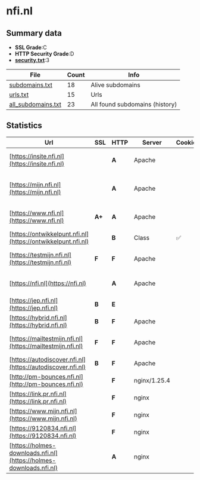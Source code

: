 

# nfi.nl
## Summary data


 - **SSL Grade**:C
 - **HTTP Security Grade**:D
 - **[security.txt](https://www.digitaleoverheid.nl/nieuws/standaard-security-txt-nu-verplicht-voor-overheid/)**:3


| File       | Count | Info |
|------------|-------|------|
|[subdomains.txt](/data/nfi.nl/subdomains.txt)|18|Alive subdomains|
|[urls.txt](/data/nfi.nl/urls.txt)|15|Urls|
|[all_subdomains.txt](/data/nfi.nl/all_subdomains.txt)|23|All found subdomains (history)|


## Statistics


| Url | SSL | HTTP | Server | Cookie | HSTS | CORS | CTO | CSP | XFO | XXP | RP |FP| Tech |Title |
|--------|-------|-------|------|------|------|------|------|------|------|------|------|------|------|------|
|[https://insite.nfi.nl](https://insite.nfi.nl)| | **A**|Apache| |:white_check_mark: | | |:warning: | :white_check_mark: | :white_check_mark: | :white_check_mark: | :white_check_mark: |Apache HTTP Server HSTS||
|[https://mijn.nfi.nl](https://mijn.nfi.nl)| | **A**|Apache| |:white_check_mark: | | | :white_check_mark:| :white_check_mark: | :white_check_mark: | :white_check_mark: | |Apache HTTP Server Drupal HSTS PHP|Redirecting to h...|
|[https://www.nfi.nl](https://www.nfi.nl)| **A+**| **A**|Apache| |:white_check_mark: | | |:warning: | :white_check_mark: | :white_check_mark: | :white_check_mark: | |Apache HTTP Server HSTS|301 Moved Perman...|
|[https://ontwikkelpunt.nfi.nl](https://ontwikkelpunt.nfi.nl)| | **B**|Class|:white_check_mark: |:white_check_mark: | | |:warning: | | :white_check_mark: | :white_check_mark: | |HSTS||
|[https://testmijn.nfi.nl](https://testmijn.nfi.nl)| **F**| **F**|Apache| | | | | | | | :white_check_mark: | |Apache HTTP Server HSTS|403 Forbidden|
|[https://nfi.nl](https://nfi.nl)| | **A**|Apache| |:white_check_mark: | | |:warning: | :white_check_mark: | :white_check_mark: | :white_check_mark: | |Apache HTTP Server HSTS|301 Moved Perman...|
|[https://jep.nfi.nl](https://jep.nfi.nl)| **B**| **E**|| | | | | | | | :white_check_mark: | |HSTS||
|[https://hybrid.nfi.nl](https://hybrid.nfi.nl)| **B**| **F**|Apache| | | | | | | | :white_check_mark: | |Apache HTTP Server|Index of /|
|[https://mailtestmijn.nfi.nl](https://mailtestmijn.nfi.nl)| **F**| **F**|Apache| | | | | | | | :white_check_mark: | |Apache HTTP Server HSTS|403 Forbidden|
|[https://autodiscover.nfi.nl](https://autodiscover.nfi.nl)| **B**| **F**|Apache| | | | | | | | :white_check_mark: | |Apache HTTP Server|403 Forbidden|
|[http://pm-bounces.nfi.nl](http://pm-bounces.nfi.nl)| | **F**|nginx/1.25.4| | | | | | | | :white_check_mark: | |Nginx:1.25.4|Postmark — Email...|
|[https://link.pr.nfi.nl](https://link.pr.nfi.nl)| | **F**|nginx| | | | | | | | :white_check_mark: | |Nginx|404 Not Found|
|[https://www.mijn.nfi.nl](https://www.mijn.nfi.nl)| | **F**|nginx| | | | | | | | :white_check_mark: | |HSTS Nginx|Test Page for th...|
|[https://9120834.nfi.nl](https://9120834.nfi.nl)| | **F**|nginx| | | | | | | | :white_check_mark: | |Nginx|404 Not Found|
|[https://holmes-downloads.nfi.nl](https://holmes-downloads.nfi.nl)| | **A**|nginx| |:white_check_mark: | | | | :white_check_mark: | :white_check_mark: | :white_check_mark: | |HSTS Nginx|Test Page for th...|


